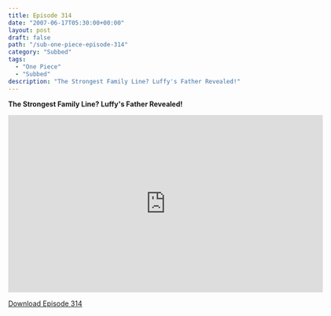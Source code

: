 ```yaml
---
title: Episode 314
date: "2007-06-17T05:30:00+00:00"
layout: post
draft: false
path: "/sub-one-piece-episode-314"
category: "Subbed"
tags:
  - "One Piece"
  - "Subbed"
description: "The Strongest Family Line? Luffy's Father Revealed!"
---
```


**The Strongest Family Line? Luffy's Father Revealed!**

<iframe width="640" height="360" src="https://www.rapidvideo.com/e/FXREHXM6HB" frameborder="0" marginwidth=0 marginheight=0 scrolling=no allowfullscreen></iframe>

<a href="http://ouo.io/qs/eCodkFEQ?s=https://rapidvid.to/d/https://www.rapidvideo.com/e/FXREHXM6HB">Download Episode 314</a>
